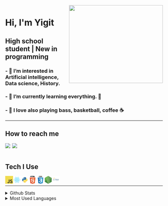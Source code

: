 <img src="https://media.giphy.com/media/xUPGcHqwOCIvM8lPna/source.gif" align ="right" width="300" height="250">

# Hi, I'm Yigit

## High school student | New in programming
### - :eyes: I’m interested in Artificial intelligence, Data science, History.
### - :seedling: I’m currently learning everything. :bow:
### - :dizzy: I love also playing bass, basketball, coffee :coffee:
------------------------------------------

## How to reach me
[<img  width="22" src="https://unpkg.com/simple-icons@v4/icons/twitter.svg" align="left" />][twitter]
[<img  width="22" src="https://unpkg.com/simple-icons@v4/icons/instagram.svg" align="left" />][instagram]

<br/>
<br/>


## Tech I Use
<img align="left" src="https://raw.githubusercontent.com/github/explore/80688e429a7d4ef2fca1e82350fe8e3517d3494d/topics/javascript/javascript.png" width="25" height="25" />
<img align="left" src="https://raw.githubusercontent.com/github/explore/80688e429a7d4ef2fca1e82350fe8e3517d3494d/topics/react/react.png" width="25" height="25" />
<img align="left" src="https://raw.githubusercontent.com/github/explore/80688e429a7d4ef2fca1e82350fe8e3517d3494d/topics/python/python.png" width="25" height="25" />
<img align="left" src="https://raw.githubusercontent.com/github/explore/80688e429a7d4ef2fca1e82350fe8e3517d3494d/topics/html/html.png" width="25" height="25" />
<img align="left" src="https://raw.githubusercontent.com/github/explore/80688e429a7d4ef2fca1e82350fe8e3517d3494d/topics/css/css.png" width="25" height="25" />
<img align="left" src="https://raw.githubusercontent.com/github/explore/80688e429a7d4ef2fca1e82350fe8e3517d3494d/topics/nodejs/nodejs.png" width="25" height="25" />
<img align="left" src="https://raw.githubusercontent.com/github/explore/80688e429a7d4ef2fca1e82350fe8e3517d3494d/topics/java/java.png" width="25" height="25" />

<br/>

-----------------------------------------------

<details><summary>Github Stats</summary>
<img src = "https://github-readme-stats.vercel.app/api?username=immaess&theme=radical">
</details>


<details><summary>Most Used Languages</summary>
<img src = "https://github-readme-stats.vercel.app/api/top-langs/?username=immaess&layout=compact">
</details>


[twitter]: twitter.com/risussardonius
[instagram]: www.instagram.com/myigitcoskun/
